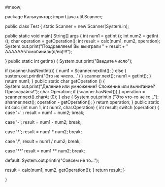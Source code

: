 #meow;

package Калькулятор;
import java.util.Scanner;

public class Test {
static Scanner = new Scanner(System.in);

public static void main( String[] args {
int num1 = getInt ();
int num2 = getInt (); 
char operation = getOperation();
int result = calc(num1, num2, operation);
System.out.print("Поздравляем! Вы выиграли " + result + " ААААААвтомобиииль(я/ей)!!!");

}
public static int getInt() {
System.out.print("Введите число");


if (scanner.hasNextInt()) {
num1 = Scanner.nextInt();
} else {
sustem.out.println("Это не число...")
}
scanner.next();
num1 = getInt();
}
return num1;
}
public static char getOperation ()  {
System.out.print("Деление или умножение? Сложение или вычитание? Признавайся!");
char Operation;
if (scanner.hasNext())  {
operation =  scanner.next().charAt (0);
} else { 
System.out.println ("Это что-то не то...");
shanner.next();
operation - getOperation();
}
return operation;
}
public static int calc (int num 1, int num2, char.Operation) {
int result;
switch (operation) { 
case '+' :
result = num1 + num2;
break;

case '-';
result = num1 - num2;
break;

case '*';
result = num1 * num2;
break;

case '/';
result = num1 / num2;
break;

case '**'
result = num1 ** num2;
break;

default: 
System.out.println("Совсем не то...");

result = calc(num1, num2, getOperation());
}
return result; 
}

}
